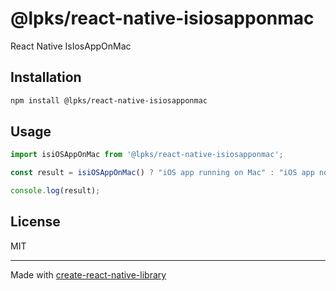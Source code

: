 # @lpks/react-native-isiosapponmac

React Native IsIosAppOnMac

## Installation

```sh
npm install @lpks/react-native-isiosapponmac
```

## Usage

```js
import isiOSAppOnMac from '@lpks/react-native-isiosapponmac';

const result = isiOSAppOnMac() ? "iOS app running on Mac" : "iOS app not running on Mac";

console.log(result);
```

## License

MIT

---

Made with [create-react-native-library](https://github.com/callstack/react-native-builder-bob)
